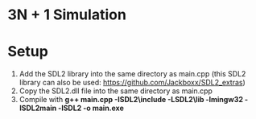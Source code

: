 # **3N + 1 Simulation**

# Setup
1. Add the SDL2 library into the same directory as main.cpp (this SDL2 library can also be used: https://github.com/Jackboxx/SDL2_extras)
2. Copy the SDL2.dll file into the same directory as main.cpp
3. Compile with **g++ main.cpp -ISDL2\include -LSDL2\lib -lmingw32 -lSDL2main -lSDL2 -o main.exe**